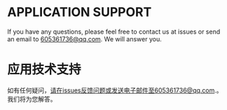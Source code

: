 # APPLICATION SUPPORT
If you have any questions, please feel free to contact us at issues or send an email to 605361736@qq.com. We will answer you.
# 应用技术支持
如有任何疑问，请在issues反馈问题或发送电子邮件至605361736@qq.com.。我们将为您解答。
